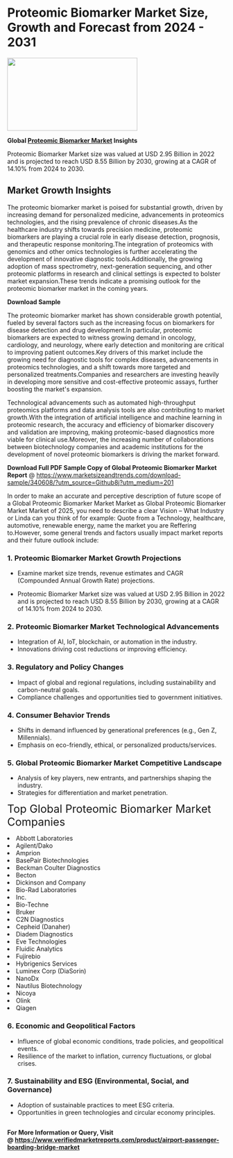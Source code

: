 <H1>Proteomic Biomarker Market Size, Growth and Forecast from 2024 - 2031</H1><img class="aligncenter size-medium wp-image-584254" src="https://thirdeyenews.in/wp-content/uploads/2024/09/Global-Market-Research-300x168.jpeg" alt="" width="300" height="168" /><p><strong>Global&nbsp;<a href="https://www.marketsizeandtrends.com/download-sample/340608/?utm_source=Github8j?utm_medium=201">Proteomic Biomarker Market</a> Insights</strong></p><p>Proteomic Biomarker Market size was valued at USD 2.95 Billion in 2022 and is projected to reach USD 8.55 Billion by 2030, growing at a CAGR of 14.10% from 2024 to 2030.</p><p><h2>Market Growth Insights</h2> <p>The proteomic biomarker market is poised for substantial growth, driven by increasing demand for personalized medicine, advancements in proteomics technologies, and the rising prevalence of chronic diseases.As the healthcare industry shifts towards precision medicine, proteomic biomarkers are playing a crucial role in early disease detection, prognosis, and therapeutic response monitoring.The integration of proteomics with genomics and other omics technologies is further accelerating the development of innovative diagnostic tools.Additionally, the growing adoption of mass spectrometry, next-generation sequencing, and other proteomic platforms in research and clinical settings is expected to bolster market expansion.These trends indicate a promising outlook for the proteomic biomarker market in the coming years.</p> <p><strong>Download Sample</strong></p> <p>The proteomic biomarker market has shown considerable growth potential, fueled by several factors such as the increasing focus on biomarkers for disease detection and drug development.In particular, proteomic biomarkers are expected to witness growing demand in oncology, cardiology, and neurology, where early detection and monitoring are critical to improving patient outcomes.Key drivers of this market include the growing need for diagnostic tools for complex diseases, advancements in proteomics technologies, and a shift towards more targeted and personalized treatments.Companies and researchers are investing heavily in developing more sensitive and cost-effective proteomic assays, further boosting the market's expansion.</p> <p>Technological advancements such as automated high-throughput proteomics platforms and data analysis tools are also contributing to market growth.With the integration of artificial intelligence and machine learning in proteomic research, the accuracy and efficiency of biomarker discovery and validation are improving, making proteomic-based diagnostics more viable for clinical use.Moreover, the increasing number of collaborations between biotechnology companies and academic institutions for the development of novel proteomic biomarkers is driving the market forward.</p> <p><span class=""><strong>Download Full PDF Sample Copy of Global Proteomic Biomarker Market Report</strong> @ <a href="https://www.marketsizeandtrends.com/download-sample/340608/?utm_source=Github8j?utm_medium=201" target="_blank">https://www.marketsizeandtrends.com/download-sample/340608/?utm_source=Github8j?utm_medium=201</a></span></p><p>In order to make an accurate and perceptive description of future scope of a Global&nbsp;Proteomic Biomarker Market Market as Global&nbsp;Proteomic Biomarker Market Market of 2025, you need to describe a clear Vision &ndash; What Industry or Linda can you think of for example: Quote from a Technology, healthcare, automotive, renewable energy, name the market you are Reffering to.However, some general trends and factors usually impact market reports and their future outlook include:</p><h3>1.&nbsp;<strong>Proteomic Biomarker Market Growth Projections</strong></h3><ul><li>Examine market size trends, revenue estimates and CAGR (Compounded Annual Growth Rate) projections.</li><li><p>Proteomic Biomarker Market size was valued at USD 2.95 Billion in 2022 and is projected to reach USD 8.55 Billion by 2030, growing at a CAGR of 14.10% from 2024 to 2030.</p></li></ul><h3>2.&nbsp;<strong>Proteomic Biomarker Market Technological Advancements</strong></h3><ul><li>Integration of AI, IoT, blockchain, or automation in the industry.</li><li>Innovations driving cost reductions or improving efficiency.</li></ul><h3>3.&nbsp;<strong>Regulatory and Policy Changes</strong></h3><ul><li>Impact of global and regional regulations, including sustainability and carbon-neutral goals.</li><li>Compliance challenges and opportunities tied to government initiatives.</li></ul><h3>4.&nbsp;<strong>Consumer Behavior Trends</strong></h3><ul><li>Shifts in demand influenced by generational preferences (e.g., Gen Z, Millennials).</li><li>Emphasis on eco-friendly, ethical, or personalized products/services.</li></ul><h3>5.&nbsp;<strong>Global Proteomic Biomarker Market Competitive Landscape</strong></h3><ul><li>Analysis of key players, new entrants, and partnerships shaping the industry.</li><li>Strategies for differentiation and market penetration.</li></ul><p data-pm-slice="1 1 []"><span style="color: inherit; font-family: inherit; font-size: 25px;">Top Global Proteomic Biomarker Market Companies</span></p><div class="" data-test-id=""><p><li>Abbott Laboratories</li><li> Agilent/Dako</li><li> Amprion</li><li> BasePair Biotechnologies</li><li> Beckman Coulter Diagnostics</li><li> Becton</li><li> Dickinson and Company</li><li> Bio-Rad Laboratories</li><li> Inc.</li><li> Bio-Techne</li><li> Bruker</li><li> C2N Diagnostics</li><li> Cepheid (Danaher)</li><li> Diadem Diagnostics</li><li> Eve Technologies</li><li> Fluidic Analytics</li><li> Fujirebio</li><li> Hybrigenics Services</li><li> Luminex Corp (DiaSorin)</li><li> NanoDx</li><li> Nautilus Biotechnology</li><li> Nicoya</li><li> Olink</li><li> Qiagen</li></p></div><h3>6.&nbsp;<strong>Economic and Geopolitical Factors</strong></h3><ul><li>Influence of global economic conditions, trade policies, and geopolitical events.</li><li>Resilience of the market to inflation, currency fluctuations, or global crises.</li></ul><h3>7.&nbsp;<strong>Sustainability and ESG (Environmental, Social, and Governance)</strong></h3><ul><li>Adoption of sustainable practices to meet ESG criteria.</li><li>Opportunities in green technologies and circular economy principles.</li></ul><h2><strong style="font-size: 14px;">For More Information or Query, Visit @&nbsp;</strong><a style="background-color: #ffffff; font-size: 14px;" href="https://www.marketsizeandtrends.com/report/proteomic-biomarker-market/" target="_blank">https://www.verifiedmarketreports.com/product/airport-passenger-boarding-bridge-market</a></h2>